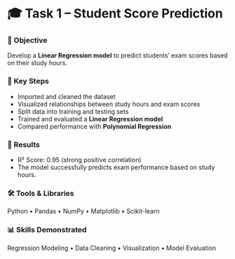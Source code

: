 # 🎓 Task 1 – Student Score Prediction

### 🎯 Objective
Develop a **Linear Regression model** to predict students’ exam scores based on their study hours.

### 🧩 Key Steps
- Imported and cleaned the dataset  
- Visualized relationships between study hours and exam scores  
- Split data into training and testing sets  
- Trained and evaluated a **Linear Regression model**  
- Compared performance with **Polynomial Regression**  

### 🧠 Results
- R² Score: 0.95 (strong positive correlation)  
- The model successfully predicts exam performance based on study hours.  

### 🛠️ Tools & Libraries
Python • Pandas • NumPy • Matplotlib • Scikit-learn  

### 📊 Skills Demonstrated
Regression Modeling • Data Cleaning • Visualization • Model Evaluation  

